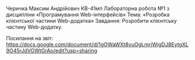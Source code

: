 Черичка Максим Андрійович КВ-41мп Лабораторна робота №1 з дисципліни «Програмування Web-інтерфейсів» Тема: «Розробка клієнтської частини Web-додатка» Завдання: Розробити клієнтську частину Web-додатку.

Посилання на звіт: https://docs.google.com/document/d/1gOWaWXt8vuOgLmrjWigDJ8EytgXL9O45rJdVGWtGrAo/edit?usp=sharing
